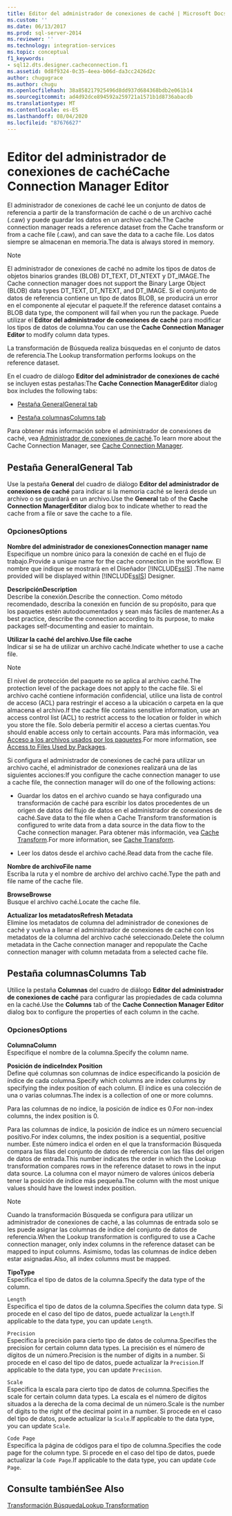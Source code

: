 ```yaml
---
title: Editor del administrador de conexiones de caché | Microsoft Docs
ms.custom: ''
ms.date: 06/13/2017
ms.prod: sql-server-2014
ms.reviewer: ''
ms.technology: integration-services
ms.topic: conceptual
f1_keywords:
- sql12.dts.designer.cacheconnection.f1
ms.assetid: 0d8f9324-0c35-4eea-b06d-da3cc2426d2c
author: chugugrace
ms.author: chugu
ms.openlocfilehash: 38a858217925496d8dd937d684368bdb2e061b14
ms.sourcegitcommit: ad4d92dce894592a259721a1571b1d8736abacdb
ms.translationtype: MT
ms.contentlocale: es-ES
ms.lasthandoff: 08/04/2020
ms.locfileid: "87676627"
---
```

# <a name="cache-connection-manager-editor"></a><span data-ttu-id="1166b-102">Editor del administrador de conexiones de caché</span><span class="sxs-lookup"><span data-stu-id="1166b-102">Cache Connection Manager Editor</span></span>
  <span data-ttu-id="1166b-103">El administrador de conexiones de caché lee un conjunto de datos de referencia a partir de la transformación de caché o de un archivo caché (.caw) y puede guardar los datos en un archivo caché.</span><span class="sxs-lookup"><span data-stu-id="1166b-103">The Cache connection manager reads a reference dataset from the Cache transform or from a cache file (.caw), and can save the data to a cache file.</span></span> <span data-ttu-id="1166b-104">Los datos siempre se almacenan en memoria.</span><span class="sxs-lookup"><span data-stu-id="1166b-104">The data is always stored in memory.</span></span>  
  
> [!NOTE]  
>  <span data-ttu-id="1166b-105">El administrador de conexiones de caché no admite los tipos de datos de objetos binarios grandes (BLOB) DT_TEXT, DT_NTEXT y DT_IMAGE.</span><span class="sxs-lookup"><span data-stu-id="1166b-105">The Cache connection manager does not support the Binary Large Object (BLOB) data types DT_TEXT, DT_NTEXT, and DT_IMAGE.</span></span> <span data-ttu-id="1166b-106">Si el conjunto de datos de referencia contiene un tipo de datos BLOB, se producirá un error en el componente al ejecutar el paquete.</span><span class="sxs-lookup"><span data-stu-id="1166b-106">If the reference dataset contains a BLOB data type, the component will fail when you run the package.</span></span> <span data-ttu-id="1166b-107">Puede utilizar el **Editor del administrador de conexiones de caché** para modificar los tipos de datos de columna.</span><span class="sxs-lookup"><span data-stu-id="1166b-107">You can use the **Cache Connection Manager Editor** to modify column data types.</span></span>  
  
 <span data-ttu-id="1166b-108">La transformación de Búsqueda realiza búsquedas en el conjunto de datos de referencia.</span><span class="sxs-lookup"><span data-stu-id="1166b-108">The Lookup transformation performs lookups on the reference dataset.</span></span>  
  
 <span data-ttu-id="1166b-109">En el cuadro de diálogo **Editor del administrador de conexiones de caché** se incluyen estas pestañas:</span><span class="sxs-lookup"><span data-stu-id="1166b-109">The **Cache Connection ManagerEditor** dialog box includes the following tabs:</span></span>  
  
-   [<span data-ttu-id="1166b-110">Pestaña General</span><span class="sxs-lookup"><span data-stu-id="1166b-110">General tab</span></span>](#generaltab)  
  
-   [<span data-ttu-id="1166b-111">Pestaña columnas</span><span class="sxs-lookup"><span data-stu-id="1166b-111">Columns tab</span></span>](#columnstab)  
  
 <span data-ttu-id="1166b-112">Para obtener más información sobre el administrador de conexiones de caché, vea [Administrador de conexiones de caché](connection-manager/cache-connection-manager.md).</span><span class="sxs-lookup"><span data-stu-id="1166b-112">To learn more about the Cache Connection Manager, see [Cache Connection Manager](connection-manager/cache-connection-manager.md).</span></span>  
  
##  <a name="general-tab"></a><a name="generaltab"></a><span data-ttu-id="1166b-113">Pestaña General</span><span class="sxs-lookup"><span data-stu-id="1166b-113">General Tab</span></span>  
 <span data-ttu-id="1166b-114">Use la pestaña **General** del cuadro de diálogo **Editor del administrador de conexiones de caché** para indicar si la memoria caché se leerá desde un archivo o se guardará en un archivo.</span><span class="sxs-lookup"><span data-stu-id="1166b-114">Use the **General** tab of the **Cache Connection ManagerEditor** dialog box to indicate whether to read the cache from a file or save the cache to a file.</span></span>  
  
### <a name="options"></a><span data-ttu-id="1166b-115">Opciones</span><span class="sxs-lookup"><span data-stu-id="1166b-115">Options</span></span>  
 <span data-ttu-id="1166b-116">**Nombre del administrador de conexiones**</span><span class="sxs-lookup"><span data-stu-id="1166b-116">**Connection manager name**</span></span>  
 <span data-ttu-id="1166b-117">Especifique un nombre único para la conexión de caché en el flujo de trabajo.</span><span class="sxs-lookup"><span data-stu-id="1166b-117">Provide a unique name for the cache connection in the workflow.</span></span> <span data-ttu-id="1166b-118">El nombre que indique se mostrará en el Diseñador [!INCLUDE[ssIS](../includes/ssis-md.md)] .</span><span class="sxs-lookup"><span data-stu-id="1166b-118">The name provided will be displayed within [!INCLUDE[ssIS](../includes/ssis-md.md)] Designer.</span></span>  
  
 <span data-ttu-id="1166b-119">**Descripción**</span><span class="sxs-lookup"><span data-stu-id="1166b-119">**Description**</span></span>  
 <span data-ttu-id="1166b-120">Describe la conexión.</span><span class="sxs-lookup"><span data-stu-id="1166b-120">Describe the connection.</span></span> <span data-ttu-id="1166b-121">Como método recomendado, describa la conexión en función de su propósito, para que los paquetes estén autodocumentados y sean más fáciles de mantener.</span><span class="sxs-lookup"><span data-stu-id="1166b-121">As a best practice, describe the connection according to its purpose, to make packages self-documenting and easier to maintain.</span></span>  
  
 <span data-ttu-id="1166b-122">**Utilizar la caché del archivo.**</span><span class="sxs-lookup"><span data-stu-id="1166b-122">**Use file cache**</span></span>  
 <span data-ttu-id="1166b-123">Indicar si se ha de utilizar un archivo caché.</span><span class="sxs-lookup"><span data-stu-id="1166b-123">Indicate whether to use a cache file.</span></span>  
  
> [!NOTE]  
>  <span data-ttu-id="1166b-124">El nivel de protección del paquete no se aplica al archivo caché.</span><span class="sxs-lookup"><span data-stu-id="1166b-124">The protection level of the package does not apply to the cache file.</span></span> <span data-ttu-id="1166b-125">Si el archivo caché contiene información confidencial, utilice una lista de control de acceso (ACL) para restringir el acceso a la ubicación o carpeta en la que almacena el archivo.</span><span class="sxs-lookup"><span data-stu-id="1166b-125">If the cache file contains sensitive information, use an access control list (ACL) to restrict access to the location or folder in which you store the file.</span></span> <span data-ttu-id="1166b-126">Solo debería permitir el acceso a ciertas cuentas.</span><span class="sxs-lookup"><span data-stu-id="1166b-126">You should enable access only to certain accounts.</span></span> <span data-ttu-id="1166b-127">Para más información, vea [Acceso a los archivos usados por los paquetes](../../2014/integration-services/access-to-files-used-by-packages.md).</span><span class="sxs-lookup"><span data-stu-id="1166b-127">For more information, see [Access to Files Used by Packages](../../2014/integration-services/access-to-files-used-by-packages.md).</span></span>  
  
 <span data-ttu-id="1166b-128">Si configura el administrador de conexiones de caché para utilizar un archivo caché, el administrador de conexiones realizará una de las siguientes acciones:</span><span class="sxs-lookup"><span data-stu-id="1166b-128">If you configure the cache connection manager to use a cache file, the connection manager will do one of the following actions:</span></span>  
  
-   <span data-ttu-id="1166b-129">Guardar los datos en el archivo cuando se haya configurado una transformación de caché para escribir los datos procedentes de un origen de datos del flujo de datos en el administrador de conexiones de caché.</span><span class="sxs-lookup"><span data-stu-id="1166b-129">Save data to the file when a Cache Transform transformation is configured to write data from a data source in the data flow to the Cache connection manager.</span></span> <span data-ttu-id="1166b-130">Para obtener más información, vea [Cache Transform](data-flow/transformations/cache-transform.md).</span><span class="sxs-lookup"><span data-stu-id="1166b-130">For more information, see [Cache Transform](data-flow/transformations/cache-transform.md).</span></span>  
  
-   <span data-ttu-id="1166b-131">Leer los datos desde el archivo caché.</span><span class="sxs-lookup"><span data-stu-id="1166b-131">Read data from the cache file.</span></span>  
  
 <span data-ttu-id="1166b-132">**Nombre de archivo**</span><span class="sxs-lookup"><span data-stu-id="1166b-132">**File name**</span></span>  
 <span data-ttu-id="1166b-133">Escriba la ruta y el nombre de archivo del archivo caché.</span><span class="sxs-lookup"><span data-stu-id="1166b-133">Type the path and file name of the cache file.</span></span>  
  
 <span data-ttu-id="1166b-134">**Browse**</span><span class="sxs-lookup"><span data-stu-id="1166b-134">**Browse**</span></span>  
 <span data-ttu-id="1166b-135">Busque el archivo caché.</span><span class="sxs-lookup"><span data-stu-id="1166b-135">Locate the cache file.</span></span>  
  
 <span data-ttu-id="1166b-136">**Actualizar los metadatos**</span><span class="sxs-lookup"><span data-stu-id="1166b-136">**Refresh Metadata**</span></span>  
 <span data-ttu-id="1166b-137">Elimine los metadatos de columna del administrador de conexiones de caché y vuelva a llenar el administrador de conexiones de caché con los metadatos de la columna del archivo caché seleccionado.</span><span class="sxs-lookup"><span data-stu-id="1166b-137">Delete the column metadata in the Cache connection manager and repopulate the Cache connection manager with column metadata from a selected cache file.</span></span>  
  
##  <a name="columns-tab"></a><a name="columnstab"></a><span data-ttu-id="1166b-138">Pestaña columnas</span><span class="sxs-lookup"><span data-stu-id="1166b-138">Columns Tab</span></span>  
 <span data-ttu-id="1166b-139">Utilice la pestaña **Columnas** del cuadro de diálogo **Editor del administrador de conexiones de caché** para configurar las propiedades de cada columna en la caché.</span><span class="sxs-lookup"><span data-stu-id="1166b-139">Use the **Columns** tab of the **Cache Connection Manager Editor** dialog box to configure the properties of each column in the cache.</span></span>  
  
### <a name="options"></a><span data-ttu-id="1166b-140">Opciones</span><span class="sxs-lookup"><span data-stu-id="1166b-140">Options</span></span>  
 <span data-ttu-id="1166b-141">**Columna**</span><span class="sxs-lookup"><span data-stu-id="1166b-141">**Column**</span></span>  
 <span data-ttu-id="1166b-142">Especifique el nombre de la columna.</span><span class="sxs-lookup"><span data-stu-id="1166b-142">Specify the column name.</span></span>  
  
 <span data-ttu-id="1166b-143">**Posición de índice**</span><span class="sxs-lookup"><span data-stu-id="1166b-143">**Index Position**</span></span>  
 <span data-ttu-id="1166b-144">Define qué columnas son columnas de índice especificando la posición de índice de cada columna.</span><span class="sxs-lookup"><span data-stu-id="1166b-144">Specify which columns are index columns by specifying the index position of each column.</span></span> <span data-ttu-id="1166b-145">El índice es una colección de una o varias columnas.</span><span class="sxs-lookup"><span data-stu-id="1166b-145">The index is a collection of one or more columns.</span></span>  
  
 <span data-ttu-id="1166b-146">Para las columnas de no índice, la posición de índice es 0.</span><span class="sxs-lookup"><span data-stu-id="1166b-146">For non-index columns, the index position is 0.</span></span>  
  
 <span data-ttu-id="1166b-147">Para las columnas de índice, la posición de índice es un número secuencial positivo.</span><span class="sxs-lookup"><span data-stu-id="1166b-147">For index columns, the index position is a sequential, positive number.</span></span> <span data-ttu-id="1166b-148">Este número indica el orden en el que la transformación Búsqueda compara las filas del conjunto de datos de referencia con las filas del origen de datos de entrada.</span><span class="sxs-lookup"><span data-stu-id="1166b-148">This number indicates the order in which the Lookup transformation compares rows in the reference dataset to rows in the input data source.</span></span> <span data-ttu-id="1166b-149">La columna con el mayor número de valores únicos debería tener la posición de índice más pequeña.</span><span class="sxs-lookup"><span data-stu-id="1166b-149">The column with the most unique values should have the lowest index position.</span></span>  
  
> [!NOTE]  
>  <span data-ttu-id="1166b-150">Cuando la transformación Búsqueda se configura para utilizar un administrador de conexiones de caché, a las columnas de entrada solo se les puede asignar las columnas de índice del conjunto de datos de referencia.</span><span class="sxs-lookup"><span data-stu-id="1166b-150">When the Lookup transformation is configured to use a Cache connection manager, only index columns in the reference dataset can be mapped to input columns.</span></span> <span data-ttu-id="1166b-151">Asimismo, todas las columnas de índice deben estar asignadas.</span><span class="sxs-lookup"><span data-stu-id="1166b-151">Also, all index columns must be mapped.</span></span>  
  
 <span data-ttu-id="1166b-152">**Tipo**</span><span class="sxs-lookup"><span data-stu-id="1166b-152">**Type**</span></span>  
 <span data-ttu-id="1166b-153">Especifica el tipo de datos de la columna.</span><span class="sxs-lookup"><span data-stu-id="1166b-153">Specify the data type of the column.</span></span>  
  
 `Length`  
 <span data-ttu-id="1166b-154">Especifica el tipo de datos de la columna.</span><span class="sxs-lookup"><span data-stu-id="1166b-154">Specifies the column data type.</span></span> <span data-ttu-id="1166b-155">Si procede en el caso del tipo de datos, puede actualizar la `Length`.</span><span class="sxs-lookup"><span data-stu-id="1166b-155">If applicable to the data type, you can update `Length`.</span></span>  
  
 `Precision`  
 <span data-ttu-id="1166b-156">Especifica la precisión para cierto tipo de datos de columna.</span><span class="sxs-lookup"><span data-stu-id="1166b-156">Specifies the precision for certain column data types.</span></span> <span data-ttu-id="1166b-157">La precisión es el número de dígitos de un número.</span><span class="sxs-lookup"><span data-stu-id="1166b-157">Precision is the number of digits in a number.</span></span> <span data-ttu-id="1166b-158">Si procede en el caso del tipo de datos, puede actualizar la `Precision`.</span><span class="sxs-lookup"><span data-stu-id="1166b-158">If applicable to the data type, you can update `Precision`.</span></span>  
  
 `Scale`  
 <span data-ttu-id="1166b-159">Especifica la escala para cierto tipo de datos de columna.</span><span class="sxs-lookup"><span data-stu-id="1166b-159">Specifies the scale for certain column data types.</span></span> <span data-ttu-id="1166b-160">La escala es el número de dígitos situados a la derecha de la coma decimal de un número.</span><span class="sxs-lookup"><span data-stu-id="1166b-160">Scale is the number of digits to the right of the decimal point in a number.</span></span> <span data-ttu-id="1166b-161">Si procede en el caso del tipo de datos, puede actualizar la `Scale`.</span><span class="sxs-lookup"><span data-stu-id="1166b-161">If applicable to the data type, you can update `Scale`.</span></span>  
  
 `Code Page`  
 <span data-ttu-id="1166b-162">Especifica la página de códigos para el tipo de columna.</span><span class="sxs-lookup"><span data-stu-id="1166b-162">Specifies the code page for the column type.</span></span> <span data-ttu-id="1166b-163">Si procede en el caso del tipo de datos, puede actualizar la `Code Page`.</span><span class="sxs-lookup"><span data-stu-id="1166b-163">If applicable to the data type, you can update `Code Page`.</span></span>  
  
## <a name="see-also"></a><span data-ttu-id="1166b-164">Consulte también</span><span class="sxs-lookup"><span data-stu-id="1166b-164">See Also</span></span>  
 [<span data-ttu-id="1166b-165">Transformación Búsqueda</span><span class="sxs-lookup"><span data-stu-id="1166b-165">Lookup Transformation</span></span>](data-flow/transformations/lookup-transformation.md)  
  
  
